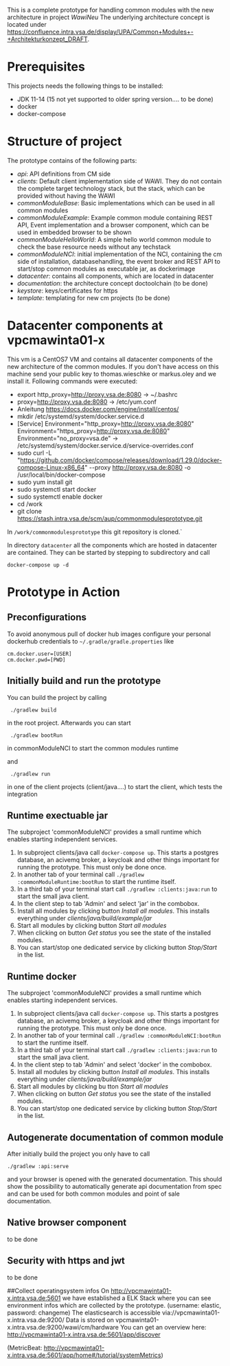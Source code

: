 
This is a complete prototype for handling common modules with the new architecture in project *WawiNeu*
The underlying architecture concept is located under https://confluence.intra.vsa.de/display/UPA/Common+Modules+-+Architekturkonzept_DRAFT.

# Prerequisites
This projects needs the following things to be installed:

- JDK 11-14 (15 not yet supported to older spring version.... to be done)
- docker
- docker-compose

# Structure of project
The prototype contains of the following parts:
* *api*: API definitions from CM side
* *clients*: Default client implementation side of WAWI. They do not contain the complete target technology stack,
  but the stack, which can be provided without having the WAWI
* *commonModuleBase*: Basic implementations which can be used in all common modules
* *commonModuleExample*: Example common module containing REST API, Event implementation and a browser component,
  which can be used in embedded browser to be shown
* *commonModuleHelloWorld*: A simple hello world common module to check the base resource needs without any techstack
* *commonModuleNCI*: initial implementation of the NCI, containing the cm side of installation,
  databasehandling, the event broker and REST API to start/stop common modules as executable jar,
  as dockerimage
* *datacenter*: contains all components, which are located in datacenter
* *documentation*: the architecture concept doctoolchain (to be done)
* *keystore*: keys/certificates for https
* *template*: templating for new cm projects (to be done)

# Datacenter components at vpcmawinta01-x
This vm is a CentOS7 VM and contains all datacenter components of the new architecture of the common modules.
If you don't have access on this machine send your public key to thomas.wieschke or markus.oley and we install it.
Following commands were executed:
* export http_proxy=http://proxy.vsa.de:8080 -> ~/.bashrc
* proxy=http://proxy.vsa.de:8080 -> /etc/yum.conf
* Anleitung https://docs.docker.com/engine/install/centos/
* mkdir /etc/systemd/system/docker.service.d
* [Service]
  Environment="http_proxy=http://proxy.vsa.de:8080"
  Environment="https_proxy=http://proxy.vsa.de:8080"
  Environment="no_proxy=vsa.de" ->   /etc/systemd/system/docker.service.d/service-overrides.conf
* sudo curl -L "https://github.com/docker/compose/releases/download/1.29.0/docker-compose-Linux-x86_64" --proxy http://proxy.vsa.de:8080 -o /usr/local/bin/docker-compose
* sudo yum install git
* sudo systemctl start docker
* sudo systemctl enable docker
* cd /work
* git clone https://stash.intra.vsa.de/scm/aup/commonmodulesprototype.git

In `/work/commonmodulesprototype` this git repository is cloned.`

In directory `datacenter` all the components which are hosted in datacenter are contained.
They can be started by stepping to subdirectory and call
```
docker-compose up -d
```

# Prototype in Action

## Preconfigurations
To avoid anonymous pull of docker hub images configure your personal dockerhub credentials to 
`~/.gradle/gradle.properties` like

```
cm.docker.user=[USER]
cm.docker.pwd=[PWD]
```

## Initially build and run the prototype
You can build the project by calling
```
 ./gradlew build 
```
in the root project. Afterwards you can start
```
 ./gradlew bootRun 
```
in commonModuleNCI to start the common modules runtime

and
```
 ./gradlew run 
```
in one of the client projects (client/java....) to start the client, which tests the integration

## Runtime exectuable jar
The subproject 'commonModuleNCI' provides a small runtime which enables starting independent services.
1. In subproject clients/java call `docker-compose up`. This starts a postgres database, an acivemq broker, 
   a keycloak and other things important for running the prototype. This must only be done once.
2. In another tab of your terminal call `./gradlew :commonModuleRuntime:bootRun` to start the runtime itself. 
3. In a third tab of your terminal start call `./gradlew :clients:java:run` to start the small java client.
4. In the client step to tab 'Admin' and select 'jar' in the combobox. 
5. Install all modules by clicking button *Install all modules*. This installs everything under _clients/java/build/example/jar_
6. Start all modules by clicking button *Start all modules*
7. When clicking on button *Get status* you see the state of the installed modules. 
8. You can start/stop one dedicated service by clicking button *Stop/Start* in the list.

## Runtime docker
The subproject 'commonModuleNCI' provides a small runtime which enables starting independent services.
1. In subproject clients/java call `docker-compose up`. This starts a postgres database, an acivemq broker,
   a keycloak and other things important for running the prototype. This must only be done once.
2. In another tab of your terminal call `./gradlew :commonModuleNCI:bootRun` to start the runtime itself.
3. In a third tab of your terminal start call `./gradlew :clients:java:run` to start the small java client.
4. In the client step to tab 'Admin' and select 'docker' in the combobox.
5. Install all modules by clicking button *Install all modules*. This installs everything under _clients/java/build/example/jar_
6. Start all modules by clicking bu tton *Start all modules*
7. When clicking on button *Get status* you see the state of the installed modules.
8. You can start/stop one dedicated service by clicking button *Stop/Start* in the list.

## Autogenerate documentation of common module
After initially build the project you only have to call 
```
./gradlew :api:serve
``` 
and your browser is opened with the generated documentation.
This should show the possibility to automatically generate api documentation from spec and can be used for both 
common modules and point of sale documentation.

## Native browser component
to be done

## Security with https and jwt
to be done

##Collect operatingsystem infos 
On http://vpcmawinta01-x.intra.vsa.de:5601 we have established a ELK Stack where you can see environment infos 
which are collected by the prototype. (username: elastic, password: changeme)
The elasticsearch is accessible via://vpcmawinta01-x.intra.vsa.de:9200/
Data is stored on vpcmawinta01-x.intra.vsa.de:9200/wawi/cm/hardware
You can get an overview here: http://vpcmawinta01-x.intra.vsa.de:5601/app/discover

(MetricBeat:     http://vpcmawinta01-x.intra.vsa.de:5601/app/home#/tutorial/systemMetrics)

























